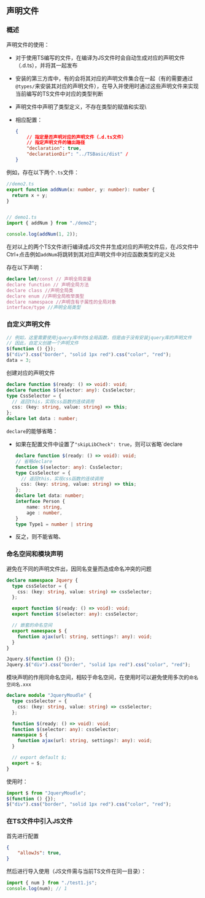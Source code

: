 ## 声明文件

### 概述

声明文件的使用：

- 对于使用TS编写的文件，在编译为JS文件时会自动生成对应的声明文件（.d.ts），并将其一起发布

- 安装的第三方库中，有的会将其对应的声明文件集合在一起（有的需要通过`@types/`来安装其对应的声明文件），在导入并使用时通过这些声明文件来实现当前编写的TS文件中对应的类型判断

- 声明文件中声明了类型定义，不存在类型的赋值和实现\

- 相应配置：

  ```json
  {
      // 指定是否声明对应的声明文件（.d.ts文件）
      // 指定声明文件的输出路径
      "declaration": true,
      "declarationDir": "../TSBasic/dist" /
  }
  ```

例如，存在以下两个`.ts`文件：

```ts
//demo2.ts
export function addNum(x: number, y: number): number {
  return x + y;
}


// demo1.ts
import { addNum } from "./demo2";

console.log(addNum(1, 2));
```

在对以上的两个TS文件进行编译成JS文件并生成对应的声明文件后，在JS文件中Ctrl+点击例如`addNum`将跳转到其对应声明文件中对应函数类型的定义处

存在以下声明：

```ts
declare let/const // 声明全局变量
declare function // 声明全局方法
declare class //声明全局类
declare enum //声明全局枚举类型
declare namespace //声明含有子属性的全局对象
interface/type //声明全局类型
```

### 自定义声明文件

```ts
// 例如，这里需要使用jquery库中的$全局函数，但是由于没有安装jquery库的声明文件
// 因此，自定义创建一个声明文件
$(function () {});
$("div").css("border", "solid 1px red").css("color", "red");
data = 3;
```

创建对应的声明文件

```ts
declare function $(ready: () => void): void;
declare function $(selector: any): CssSelector;
type CssSelector = {
  // 返回this，实现css函数的连续调用
  css: (key: string, value: string) => this;
};
declare let data : number;
```

`declare`的能够省略：

- 如果在配置文件中设置了`"skipLibCheck": true`，则可以省略`declare

  ```ts
  declare function $(ready: () => void): void;
  // 省略declare
  function $(selector: any): CssSelector;
  type CssSelector = {
    // 返回this，实现css函数的连续调用
    css: (key: string, value: string) => this;
  };
  declare let data: number;
  interface Person {
      name: string,
      age : number,
  }
  type Type1 = number | string
  ```

- 反之，则不能省略、

### 命名空间和模块声明

避免在不同的声明文件出，因同名变量而造成命名冲突的问题

```ts
declare namespace Jquery {
  type cssSelector = {
    css: (key: string, value: string) => cssSelector;
  };

  export function $(ready: () => void): void;
  export function $(selector: any): cssSelector;

  // 嵌套的命名空间
  export namespace $ {
    function ajax(url: string, settings?: any): void;
  }
}
```

```ts
Jquery.$(function () {});
Jquery.$("div").css("border", "solid 1px red").css("color", "red");
```

模块声明的作用同命名空间，相较于命名空间，在使用时可以避免使用多次的`命名空间名.xxx`

```ts
declare module "JqueryMoudle" {
  type cssSelector = {
    css: (key: string, value: string) => cssSelector;
  };

  function $(ready: () => void): void;
  function $(selector: any): cssSelector;
  namespace $ {
    function ajax(url: string, settings?: any): void;
  }

  // export default $;
  export = $;
}
```

使用时：

```ts
import $ from "JqueryMoudle";
$(function () {});
$("div").css("border", "solid 1px red").css("color", "red");
```

### 在TS文件中引入JS文件

首先进行配置

```json
{
    "allowJs": true,  
}
```

然后进行导入使用（JS文件需与当前TS文件在同一目录）：

```ts
import { num } from "./test1.js";
console.log(num); // 1
```

